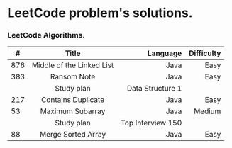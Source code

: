# LeetCode problem's solutions.
### LeetCode Algorithms.

| #   |           Title           | Language | Difficulty |
|-----|:-------------------------:| ----:|-------:|
| 876 | Middle of the Linked List | Java | Easy |
| 383 |        Ransom Note        | Java | Easy |
|     |        Study plan         | Data Structure 1 | |
| 217 |    Contains Duplicate     | Java | Easy |
| 53  |     Maximum Subarray      | Java | Medium |
|     |        Study plan         | Top Interview 150 | |
| 88  |    Merge Sorted Array     | Java | Easy |

